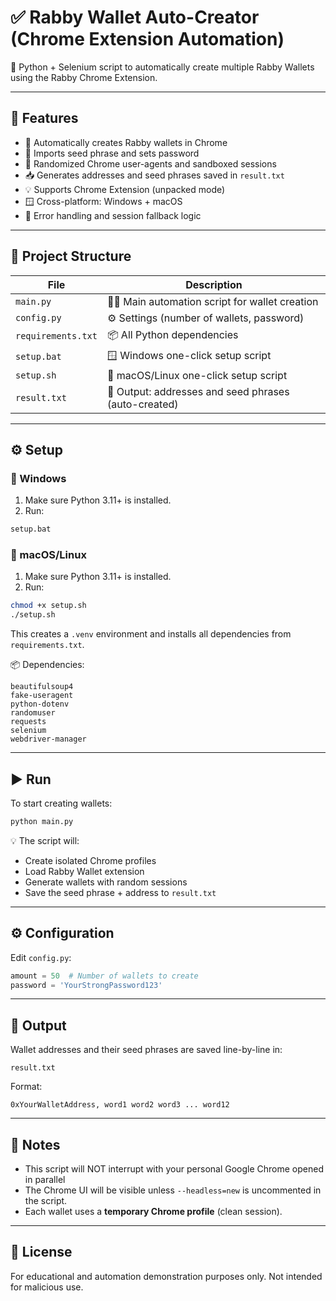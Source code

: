 # ✅ Rabby Wallet Auto-Creator (Chrome Extension Automation)

📜 Python + Selenium script to automatically create multiple Rabby Wallets using the Rabby Chrome Extension.

---

## 🚀 Features

- 🧠 Automatically creates Rabby wallets in Chrome
- 🧾 Imports seed phrase and sets password
- 🧠 Randomized Chrome user-agents and sandboxed sessions
- 📥 Generates addresses and seed phrases saved in `result.txt`
- 💡 Supports Chrome Extension (unpacked mode)
- 🪟 Cross-platform: Windows + macOS
- 🐞 Error handling and session fallback logic

---

## 📂 Project Structure

| File              | Description                                         |
|-------------------|-----------------------------------------------------|
| `main.py`         | 👨‍💻 Main automation script for wallet creation       |
| `config.py`       | ⚙️ Settings (number of wallets, password)           |
| `requirements.txt`| 📦 All Python dependencies                          |
| `setup.bat`       | 🪟 Windows one-click setup script                   |
| `setup.sh`        | 🍎 macOS/Linux one-click setup script               |
| `result.txt`      | 📄 Output: addresses and seed phrases (auto-created)|

---

## ⚙️ Setup

### 🔧 Windows

1. Make sure Python 3.11+ is installed.
2. Run:
```bat
setup.bat
```

### 🍎 macOS/Linux

1. Make sure Python 3.11+ is installed.
2. Run:
```bash
chmod +x setup.sh
./setup.sh
```

This creates a `.venv` environment and installs all dependencies from `requirements.txt`.

📦 Dependencies:
```
beautifulsoup4
fake-useragent
python-dotenv
randomuser
requests
selenium
webdriver-manager
```

---

## ▶️ Run

To start creating wallets:

```bash
python main.py
```

💡 The script will:
- Create isolated Chrome profiles
- Load Rabby Wallet extension
- Generate wallets with random sessions
- Save the seed phrase + address to `result.txt`

---

## ⚙️ Configuration

Edit `config.py`:

```python
amount = 50  # Number of wallets to create
password = 'YourStrongPassword123'
```

---

## 📝 Output

Wallet addresses and their seed phrases are saved line-by-line in:

```
result.txt
```

Format:
```
0xYourWalletAddress, word1 word2 word3 ... word12
```

---

## 📌 Notes

- This script will NOT interrupt with your personal Google Chrome opened in parallel
- The Chrome UI will be visible unless `--headless=new` is uncommented in the script.
- Each wallet uses a **temporary Chrome profile** (clean session).

---

## 📄 License

For educational and automation demonstration purposes only. Not intended for malicious use.
